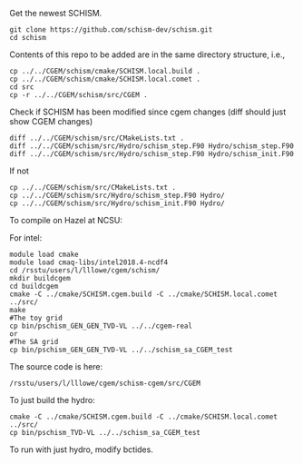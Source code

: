 Get the newest SCHISM.
```
git clone https://github.com/schism-dev/schism.git
cd schism
```

Contents of this repo to be added are in the same directory structure, i.e.,
```
cp ../../CGEM/schism/cmake/SCHISM.local.build .
cp ../../CGEM/schism/cmake/SCHISM.local.comet .
cd src
cp -r ../../CGEM/schism/src/CGEM .
```

Check if SCHISM has been modified since cgem changes (diff should just show CGEM changes)
```
diff ../../CGEM/schism/src/CMakeLists.txt .
diff ../../CGEM/schism/src/Hydro/schism_step.F90 Hydro/schism_step.F90 
diff ../../CGEM/schism/src/Hydro/schism_step.F90 Hydro/schism_init.F90 
```
 
If not
```
cp ../../CGEM/schism/src/CMakeLists.txt .
cp ../../CGEM/schism/src/Hydro/schism_step.F90 Hydro/
cp ../../CGEM/schism/src/Hydro/schism_init.F90 Hydro/
```

To compile on Hazel at NCSU:

For intel:
```
module load cmake
module load cmaq-libs/intel2018.4-ncdf4
cd /rsstu/users/l/lllowe/cgem/schism/
mkdir buildcgem
cd buildcgem
cmake -C ../cmake/SCHISM.cgem.build -C ../cmake/SCHISM.local.comet ../src/
make
#The toy grid
cp bin/pschism_GEN_GEN_TVD-VL ../../cgem-real 
or
#The SA grid
cp bin/pschism_GEN_GEN_TVD-VL ../../schism_sa_CGEM_test
```

The source code is here:
```
/rsstu/users/l/lllowe/cgem/schism-cgem/src/CGEM
```

To just build the hydro:
```
cmake -C ../cmake/SCHISM.cgem.build -C ../cmake/SCHISM.local.comet ../src/
cp bin/pschism_TVD-VL ../../schism_sa_CGEM_test
```

To run with just hydro, modify bctides.

